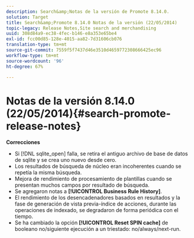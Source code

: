 ```yaml
---
description: Search&amp;Notas de la versión de Promote 8.14.0.
solution: Target
title: Search&amp;Promote 8.14.0 Notas de la versión (22/05/2014)
topic-legacy: Release Notes,Site search and merchandising
uuid: 308d84a9-ec38-4fec-b146-e8a353e65be4
exl-id: fcc00d85-128e-4015-aa82-7d31606cb076
translation-type: tm+mt
source-git-commit: 7559f5f7437d46e3510d4659772308666425ec96
workflow-type: tm+mt
source-wordcount: '96'
ht-degree: 67%

---
```


# Notas de la versión 8.14.0 (22/05/2014){#search-promote-release-notes}

**Correcciones**

* Si [!DNL sqlite_open] falla, se retira el antiguo archivo de base de datos de sqlite y se crea uno nuevo desde cero.
* Los resultados de búsqueda de núcleo eran incoherentes cuando se repetía la misma búsqueda.
* Mejora de rendimiento de procesamiento de plantillas cuando se presentan muchos campos por resultado de búsqueda.
* Se agregaron notas a **[!UICONTROL Business Rule History]**.
* El rendimiento de los desencadenadores basados en resultados y la fase de generación de vista previa-índice de acciones, durante las operaciones de indexado, se degradaron de forma periódica con el tiempo.
* Se ha cambiado la opción **[!UICONTROL Reset SPIN cache]** de booleano no/siguiente ejecución a un triestado: no/always/next-run.
